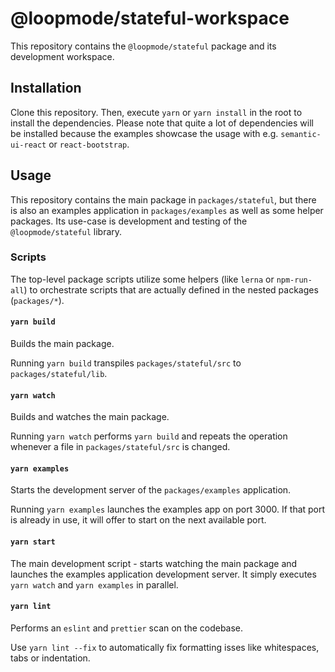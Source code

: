# @loopmode/stateful-workspace

This repository contains the `@loopmode/stateful` package and its development workspace.

## Installation

Clone this repository. Then, execute `yarn` or `yarn install` in the root to install the dependencies.
Please note that quite a lot of dependencies will be installed because the examples showcase the usage with e.g. `semantic-ui-react` or `react-bootstrap`.

## Usage

This repository contains the main package in `packages/stateful`, but there is also an examples application in `packages/examples` as well as some helper packages.
Its use-case is development and testing of the `@loopmode/stateful` library.

### Scripts

The top-level package scripts utilize some helpers (like `lerna` or `npm-run-all`) to orchestrate scripts that are actually defined in the nested packages (`packages/*`).

#### `yarn build`

Builds the main package.

Running `yarn build` transpiles `packages/stateful/src` to `packages/stateful/lib`.

#### `yarn watch`

Builds and watches the main package.

Running `yarn watch` performs `yarn build` and repeats the operation whenever a file in `packages/stateful/src` is changed.

#### `yarn examples`

Starts the development server of the `packages/examples` application.

Running `yarn examples` launches the examples app on port 3000. If that port is already in use, it will offer to start on the next available port.

#### `yarn start`

The main development script - starts watching the main package and launches the examples application development server.
It simply executes `yarn watch` and `yarn examples` in parallel.

#### `yarn lint`

Performs an `eslint` and `prettier` scan on the codebase.

Use `yarn lint --fix` to automatically fix formatting isses like whitespaces, tabs or indentation.
